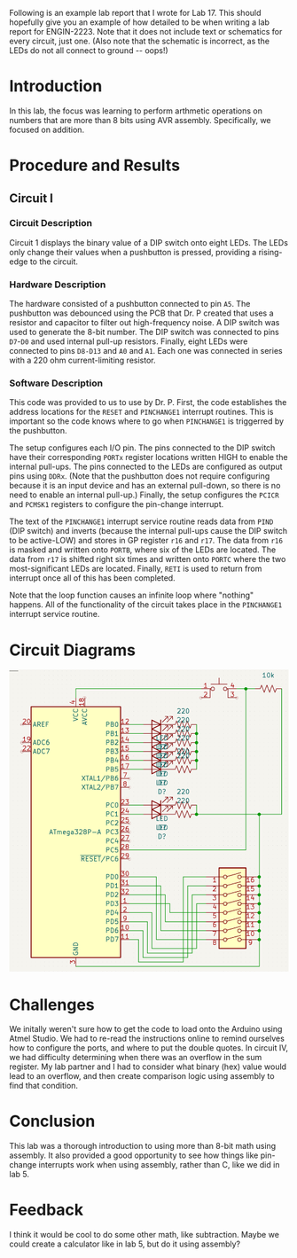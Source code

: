 Following is an example lab report that I wrote for Lab 17. This should hopefully give you an example of how detailed to be when writing a lab report for ENGIN-2223. Note that it does not include text or schematics for every circuit, just one. (Also note that the schematic is incorrect, as the LEDs do not all connect to ground -- oops!)

# Introduction
In this lab, the focus was learning to perform arthmetic operations on numbers that are more than 8 bits using AVR assembly. Specifically, we focused on addition. 

# Procedure and Results

## Circuit I

### Circuit Description

Circuit 1 displays the binary value of a DIP switch onto eight LEDs. The LEDs only change their values when a pushbutton is pressed, providing a rising-edge to the circuit.

### Hardware Description

The hardware consisted of a pushbutton connected to pin `A5`. The pushbutton was debounced using the PCB that Dr. P created that uses a resistor and capacitor to filter out high-frequency noise. A DIP switch was used to generate the 8-bit number. The DIP switch was connected to pins `D7`-`D0` and used internal pull-up resistors. Finally, eight LEDs were connected to pins `D8-D13` and `A0` and `A1`. Each one was connected in series with a 220 ohm current-limiting resistor.

### Software Description

This code was provided to us to use by Dr. P. First, the code establishes the address locations for the `RESET` and `PINCHANGE1` interrupt routines. This is important so the code knows where to go when `PINCHANGE1` is triggerred by the pushbutton. 

The setup configures each I/O pin. The pins connected to the DIP switch have their corresponding `PORTx` register locations written HIGH to enable the internal pull-ups. The pins connected to the LEDs are configured as output pins using `DDRx`. (Note that the pushbutton does not require configuring because it is an input device and has an external pull-down, so there is no need to enable an internal pull-up.) Finally, the setup configures the `PCICR` and `PCMSK1` registers to configure the pin-change interrupt. 

The text of the `PINCHANGE1` interrupt service routine reads data from `PIND` (DIP switch) and inverts (because the internal pull-ups cause the DIP switch to be active-LOW) and stores in GP register `r16` and `r17`. The data from `r16` is masked and written onto `PORTB`, where six of the LEDs are located. The data from `r17` is shifted right six times and written onto `PORTC` where the two most-significant LEDs are located. Finally, `RETI` is used to return from interrupt once all of this has been completed.

Note that the loop function causes an infinite loop where "nothing" happens. All of the functionality of the circuit takes place in the `PINCHANGE1` interrupt service routine.

# Circuit Diagrams

![Circuit Diagram](example_lab_schematic.png)

# Challenges

We initally weren't sure how to get the code to load onto the Arduino using Atmel Studio. We had to re-read the instructions online to remind ourselves how to configure the ports, and where to put the double quotes. In circuit IV, we had difficulty determining when there was an overflow in the sum register. My lab partner and I had to consider what binary (hex) value would lead to an overflow, and then create comparison logic using assembly to find that condition. 

# Conclusion

This lab was a thorough introduction to using more than 8-bit math using assembly. It also provided a good opportunity to see how things like pin-change interrupts work when using assembly, rather than C, like we did in lab 5.

# Feedback

I think it would be cool to do some other math, like subtraction. Maybe we could create a calculator like in lab 5, but do it using assembly?
